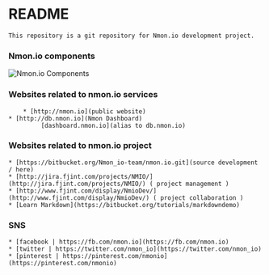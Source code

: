 # README #
    This repository is a git repository for Nmon.io development project.

### Nmon.io components ###
![Nmon.io Components](http://www.fjplant.com/nmon.io/images/nmon-io-components.png "Nmon.io Components")

### Websites related to nmon.io services ###
        * [http://nmon.io](public website)
    * [http://db.nmon.io](Nmon Dashboard)
             [dashboard.nmon.io](alias to db.nmon.io)

### Websites related to nmon.io project ###
    * [https://bitbucket.org/Nmon_io-team/nmon.io.git](source development / here)
    * [http://jira.fjint.com/projects/NMIO/](http://jira.fjint.com/projects/NMIO/) ( project management )
    * [http://www.fjint.com/display/NmioDev/](http://www.fjint.com/display/NmioDev/) ( project collaboration )
    * [Learn Markdown](https://bitbucket.org/tutorials/markdowndemo)

### SNS ###
    * [facebook | https://fb.com/nmon.io](https://fb.com/nmon.io)
    * [twitter | https://twitter.com/nmon_io](https://twitter.com/nmon_io)
    * [pinterest | https://pinterest.com/nmonio](https://pinterest.com/nmonio)